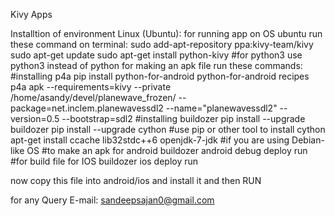 Kivy Apps

Installtion of environment
Linux (Ubuntu):
  for running app on OS ubuntu run these command on terminal:
sudo add-apt-repository ppa:kivy-team/kivy
sudo apt-get update
sudo apt-get install python-kivy #for python3 use python3 instead of python 
  for making an apk file run these commands:
    #installing p4a 
    pip install python-for-android
    python-for-android recipes
    p4a apk --requirements=kivy --private /home/asandy/devel/planewave_frozen/     --package=net.inclem.planewavessdl2   --name="planewavessdl2" --version=0.5 --bootstrap=sdl2
    #installing buildozer
    pip install --upgrade buildozer
    pip install --upgrade cython #use pip or other tool to install cython
    apt-get install ccache lib32stdc++6 openjdk-7-jdk #if you are using Debian-like OS
    #to make an apk for android
buildozer android debug deploy run
    #for build file for IOS
buildozer ios deploy run  
    
now copy this file into android/ios
and install it and then RUN

for any Query
E-mail: sandeepsajan0@gmail.com
